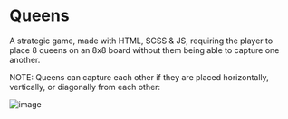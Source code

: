 # Queens

A strategic game, made with HTML, SCSS & JS, requiring the player to place 8 queens on an 8x8 board without them being able to capture one another.

NOTE: Queens can capture each other if they are placed horizontally, vertically, or diagonally from each other:

![image](https://github.com/user-attachments/assets/32a8ad65-5a58-4f48-98a9-b6a4b5eb01b6)

